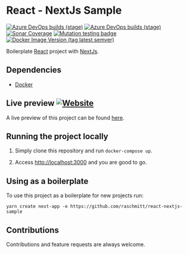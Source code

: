 # React - NextJs Sample

[![Azure DevOps builds (stage)](https://img.shields.io/azure-devops/build/raschmitt/7618d927-8467-43e2-b5e9-1aeddc1fbfdc/29?label=Continuous%20Integration&stage=CI)](https://dev.azure.com/raschmitt/raschmitt/_build?definitionId=29)
[![Azure DevOps builds (stage)](https://img.shields.io/azure-devops/build/raschmitt/7618d927-8467-43e2-b5e9-1aeddc1fbfdc/29?label=Continuous%20Delivery&stage=CD)](https://dev.azure.com/raschmitt/raschmitt/_build?definitionId=29)
[![Sonar Coverage](https://img.shields.io/sonar/coverage/raschmitt_react-nextjs-sample?label=Code%20coverage&server=https%3A%2F%2Fsonarcloud.io&style=flat-square)](https://sonarcloud.io/dashboard?id=raschmitt_react-nextjs-sample)
[![Mutation testing badge](https://img.shields.io/endpoint?style=flat-square&url=https%3A%2F%2Fbadge-api.stryker-mutator.io%2Fgithub.com%2Fraschmitt%2Freact-nextjs-boilerplate%2Fmain)](https://dashboard.stryker-mutator.io/reports/github.com/raschmitt/react-nextjs-boilerplate/main)
[![Docker Image Version (tag latest semver)](https://img.shields.io/docker/v/raschmitt/react-nextjs-sample/latest?label=Latest%20Image&style=flat-square)](https://hub.docker.com/repository/docker/raschmitt/react-nextjs-sample)

Boilerplate [React](https://reactjs.org/) project with [NextJs](https://nextjs.org/).

## Dependencies

- [Docker](https://docs.docker.com/get-docker/)

## Live preview [![Website](https://img.shields.io/website?down_message=Unhealthy&label=Health%20Check&up_message=Healthy&url=https%3A%2F%2Freact-nextjs-sample-service-raschmitt.cloud.okteto.net%2Fhealth)](https://react-nextjs-sample-service-raschmitt.cloud.okteto.net/health)

A live preview of this project can be found [here](https://react-nextjs-sample-service-raschmitt.cloud.okteto.net).

## Running the project locally

1. Simply clone this repository and run `docker-compose up`.

2. Access [http://localhost:3000](http://localhost:3000) and you are good to go.

## Using as a boilerplate

To use this project as a boilerplate for new projects run:

`yarn create next-app -e https://github.com/raschmitt/react-nextjs-sample`

## Contributions

  Contributions and feature requests are always welcome.
